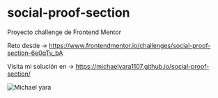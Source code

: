 # social-proof-section

Proyecto challenge de Frontend Mentor 

Reto desde -> https://www.frontendmentor.io/challenges/social-proof-section-6e0qTv_bA

Visita mi solución en -> https://michaelyara1107.github.io/social-proof-section/

![Michael yara](https://repository-images.githubusercontent.com/303154314/b95b8380-0be9-11eb-8217-04d43a36783c)
